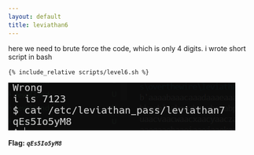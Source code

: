 ```yaml
---
layout: default
title: leviathan6
---
```




here we need to brute force the code, which is only 4 digits. i wrote short script in bash
```bash
{% include_relative scripts/level6.sh %}
```


![alt text](./images/level6.png)


**Flag:** ***`qEs5Io5yM8`*** 
